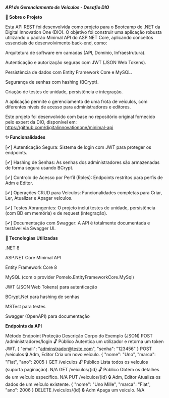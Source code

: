 ***API de Gerenciamento de Veículos - Desafio DIO***


**📖 Sobre o Projeto**

Esta API REST foi desenvolvida como projeto para o Bootcamp de .NET da Digital Innovation One (DIO). O objetivo foi construir uma aplicação robusta utilizando o padrão Minimal API do ASP.NET Core, aplicando conceitos essenciais de desenvolvimento back-end, como:

Arquitetura de software em camadas (API, Domínio, Infraestrutura).

Autenticação e autorização seguras com JWT (JSON Web Tokens).

Persistência de dados com Entity Framework Core e MySQL.

Segurança de senhas com hashing (BCrypt).

Criação de testes de unidade, persistência e integração.

A aplicação permite o gerenciamento de uma frota de veículos, com diferentes níveis de acesso para administradores e editores.

Este projeto foi desenvolvido com base no repositório original fornecido pelo expert da DIO, disponível em: https://github.com/digitalinnovationone/minimal-api

**✨ Funcionalidades**

[✔] Autenticação Segura: Sistema de login com JWT para proteger os endpoints.

[✔] Hashing de Senhas: As senhas dos administradores são armazenadas de forma segura usando BCrypt.

[✔] Controlo de Acesso por Perfil (Roles): Endpoints restritos para perfis de Adm e Editor.

[✔] Operações CRUD para Veículos: Funcionalidades completas para Criar, Ler, Atualizar e Apagar veículos.

[✔] Testes Abrangentes: O projeto inclui testes de unidade, persistência (com BD em memória) e de request (integração).

[✔] Documentação com Swagger: A API é totalmente documentada e testável via Swagger UI.

**🚀 Tecnologias Utilizadas**

.NET 8

ASP.NET Core Minimal API

Entity Framework Core 8

MySQL (com o provider Pomelo.EntityFrameworkCore.MySql)

JWT (JSON Web Tokens) para autenticação

BCrypt.Net para hashing de senhas

MSTest para testes

Swagger (OpenAPI) para documentação

**Endpoints da API**

Método	Endpoint	Proteção	Descrição	Corpo do Exemplo (JSON)
POST	/administradores/login	🔓 Público	Autentica um utilizador e retorna um token JWT.	{ "email": "adminstrador@teste.com", "senha": "123456" }
POST	/veiculos	🔒 Adm, Editor	Cria um novo veículo.	{ "nome": "Uno", "marca": "Fiat", "ano": 2005 }
GET	/veiculos	🔓 Público	Lista todos os veículos (suporta paginação).	N/A
GET	/veiculos/{id}	🔓 Público	Obtém os detalhes de um veículo específico.	N/A
PUT	/veiculos/{id}	🔒 Adm, Editor	Atualiza os dados de um veículo existente.	{ "nome": "Uno Mille", "marca": "Fiat", "ano": 2006 }
DELETE	/veiculos/{id}	🔒 Adm	Apaga um veículo.	N/A
